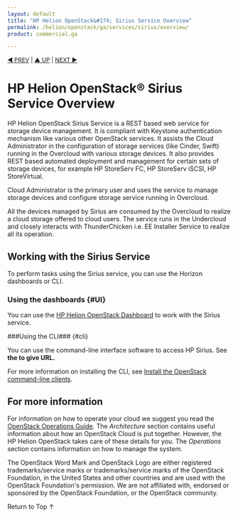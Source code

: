 ```yaml
---
layout: default
title: "HP Helion OpenStack&#174; Sirius Service Overview"
permalink: /helion/openstack/ga/services/sirius/overview/
product: commercial.ga

---
```

<!--UNDER REVISION-->

<script>

function PageRefresh {
onLoad="window.refresh"
}

PageRefresh();

</script>


<p style="font-size: small;"> <a href="/helion/openstack/services/tripleo/overview/">&#9664; PREV</a> | <a href="/helion/openstack/services/overview/">&#9650; UP</a> | <a href="/helion/openstack/services/identity/overview/"> NEXT &#9654</a> </p>

# HP Helion OpenStack&#174; Sirius Service Overview #

HP Helion OpenStack Sirius Service is a REST based web service for storage device  management. It is compliant with Keystone authentication mechanism like various  other OpenStack services. It assists the Cloud Administrator in the configuration of storage services (like Cinder, Swift) running in the Overcloud with various storage devices. It also provides REST based  automated deployment and management for certain sets of storage devices, for example HP StoreServ FC, HP StoreServ iSCSI, HP StoreVirtual. 

Cloud Administrator is the primary user and uses the service to manage storage devices and configure storage service running in Overcloud.

All the devices managed by Sirius are consumed by the Overcloud to realize a cloud storage offered to cloud users. The service runs in the Undercloud and closely interacts with ThunderChicken i.e. EE Installer Service to realize all its operation.


## Working with the Sirius Service ##

To perform tasks using the Sirius service, you can use the Horizon dashboards or CLI.

### Using the dashboards {#UI}

You can use the [HP Helion OpenStack Dashboard](/helion/openstack/dashboard/how-works/) to work with the Sirius service.

###Using the CLI### {#cli}

You can use the command-line interface software to access HP Sirius. See **the to give URL.**

For more information on installing the CLI, see [Install the OpenStack command-line clients](http://docs.openstack.org/user-guide/content/install_clients.html).


## For more information ##

For information on how to operate your cloud we suggest you read the [OpenStack Operations Guide](http://docs.openstack.org/ops/). The *Architecture* section contains useful information about how an OpenStack Cloud is put together. However, the HP Helion OpenStack takes care of these details for you. The *Operations* section contains information on how to manage the system.

The OpenStack Word Mark and OpenStack Logo are either registered trademarks/service marks or trademarks/service marks of the OpenStack Foundation, in the United States and other countries and are used with the OpenStack Foundation's permission. We are not affiliated with, endorsed or sponsored by the OpenStack Foundation, or the OpenStack community.

 <a href="#top" style="padding:14px 0px 14px 0px; text-decoration: none;"> Return to Top &#8593; </a>


